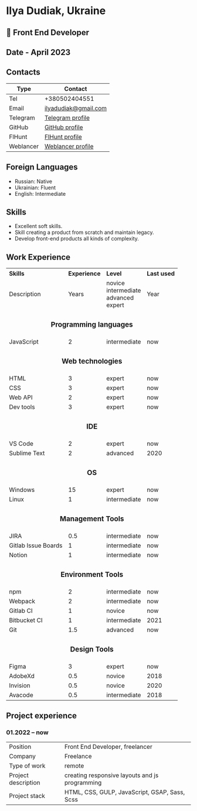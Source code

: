 # Ilya Dudiak, Ukraine

## 🦈 Front End Developer 

## Date - April 2023

## Contacts

| Type     | Contact                                                                  |
| -------- | ------------------------------------------------------------------------ |
| Tel      | +380502404551                                                            |
| Email    | ilyadudiak@gmail.com                                                     |
| Telegram | [Telegram profile](https://t.me/ilyadudiak)                              |
| GitHub   | [GitHub profile](https://github.com/ilyadudiak)                          |
| FlHunt   | [FlHunt profile](https://freelancehunt.com/freelancer/Ilyadudiak.html )  |
| Weblancer| [Weblancer profile](https://www.weblancer.net/users/Anywhere0/)          |

## Foreign Languages

- Russian: Native
- Ukrainian: Fluent
- English: Intermediate

## Skills

- Excellent soft skills.
- Skill creating a product from scratch and maintain legacy.
- Develop front-end products all kinds of complexity.

## Work Experience

  <table>
    <tr>
      <th align="left">Skills</th>
      <th align="left">Experience</th>
      <th align="left">Level</th>
      <th align="left">Last used</th>
    </tr>
    <tr>
      <td>Description</td>
      <td>Years</td>
      <td>
          novice<br/>
          intermediate<br/>
          advanced<br/>
          expert  
      </td>
      <td>Year</td>
    </tr>
    <tr>
      <td colspan="4" align="center"><h3>Programming languages</h3></td>
    </tr>
    <tr>
      <td>JavaScript</td>
      <td>2</td>
      <td>intermediate</td>
      <td>now</td>
    </tr>
    <tr>
      <td colspan="4" align="center"><h3>Web technologies</h3></td>
    </tr>
    <tr>
      <td>HTML</td>
      <td>3</td>
      <td>expert</td>
      <td>now</td>
    </tr>
    <tr>
      <td>CSS</td>
      <td>3</td>
      <td>expert</td>
      <td>now</td>
    </tr>
    <tr>
      <td>Web API</td>
      <td>2</td>
      <td>expert</td>
      <td>now</td>
    </tr>
    <tr>
      <td>Dev tools</td>
      <td>3</td>
      <td>expert</td>
      <td>now</td>
    </tr>
    <tr>
      <td colspan="4" align="center"><h3>IDE</h3></td>
    </tr>
    <tr>
      <td>VS Code</td>
      <td>2</td>
      <td>expert</td>
      <td>now</td>
    </tr>
    <tr>
      <td>Sublime Text</td>
      <td>2</td>
      <td>advanced</td>
      <td>2020</td>
    </tr>
    <tr>
      <td colspan="4" align="center"><h3>OS</h3></td>
    </tr>
    <tr>
      <td>Windows</td>
      <td>15</td>
      <td>expert</td>
      <td>now</td>
    </tr>
    <tr>
      <td>Linux</td>
      <td>1</td>
      <td>intermediate</td>
      <td>now</td>
    </tr>
    <tr>
      <td colspan="4" align="center"><h3>Management Tools</h3></td>
    </tr>
    <tr>
      <td>JIRA</td>
      <td>0.5</td>
      <td>intermediate</td>
      <td>now</td>
    </tr>
    <tr>
      <td>Gitlab Issue Boards</td>
      <td>1</td>
      <td>intermediate</td>
      <td>now</td>
    </tr>
    <tr>
      <td>Notion</td>
      <td>1</td>
      <td>intermediate</td>
      <td>now</td>
    </tr>
    <tr>
      <td colspan="4" align="center"><h3>Environment Tools</h3></td>
    </tr>
    <tr>
      <td>npm</td>
      <td>2</td>
      <td>intermediate</td>
      <td>now</td>
    </tr>
    <tr>
      <td>Webpack</td>
      <td>2</td>
      <td>intermediate</td>
      <td>now</td>
    <tr>
      <td>Gitlab CI</td>
      <td>1</td>
      <td>novice</td>
      <td>now</td>
    </tr>
    <tr>
      <td>Bitbucket CI</td>
      <td>1</td>
      <td>intermediate</td>
      <td>2021</td>
    </tr>
    <tr>
      <td>Git</td>
      <td>1.5</td>
      <td>advanced</td>
      <td>now</td>
    </tr>
<tr>
      <td colspan="4" align="center"><h3>Design Tools</h3></td>
    </tr>
    <tr>
      <td>Figma</td>
      <td>3</td>
      <td>expert</td>
      <td>now</td>
    </tr>
    <tr>
      <td>AdobeXd</td>
      <td>0.5</td>
      <td>novice</td>
      <td>2018</td>
    </tr>
    <tr>
      <td>Invision</td>
      <td>0.5</td>
      <td>novice</td>
      <td>2020</td>
    </tr>
    <tr>
      <td>Avacode</td>
      <td>0.5</td>
      <td>intermediate</td>
      <td>2018</td>
    </tr>
  </table>

## Project experience

### 01.2022 – now

|                     |                                                            |
| ------------------- | ---------------------------------------------------------- |
| Position            | Front End Developer, freelancer                            |
| Company             | Freelance                                                  |
| Type of work        | remote                                                     |
| Project description | creating responsive layouts and js programming             |
| Project stack       | HTML, CSS, GULP, JavaScript, GSAP, Sass, Scss              |
